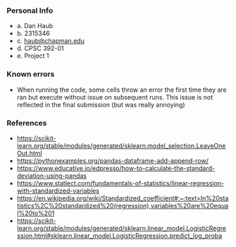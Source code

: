 ### Personal Info

-   a. Dan Haub
-   b. 2315346
-   c. haub@chapman.edu
-   d. CPSC 392-01
-   e. Project 1

### Known errors

-   When running the code, some cells throw an error the first time they are ran but execute without issue on subsequent runs. This issue is not reflected in the final submission (but was really annoying)

### References

-   https://scikit-learn.org/stable/modules/generated/sklearn.model_selection.LeaveOneOut.html
-   https://pythonexamples.org/pandas-dataframe-add-append-row/
-   https://www.educative.io/edpresso/how-to-calculate-the-standard-deviation-using-pandas
-   https://www.statlect.com/fundamentals-of-statistics/linear-regression-with-standardized-variables
-   https://en.wikipedia.org/wiki/Standardized_coefficient#:~:text=In%20statistics%2C%20standardized%20(regression),variables%20are%20equal%20to%201
-   https://scikit-learn.org/stable/modules/generated/sklearn.linear_model.LogisticRegression.html#sklearn.linear_model.LogisticRegression.predict_log_proba
